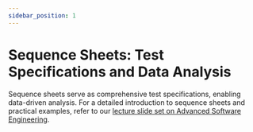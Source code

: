 ```yaml
---
sidebar_position: 1
---
```


# Sequence Sheets: Test Specifications and Data Analysis

Sequence sheets serve as comprehensive test specifications, enabling data-driven analysis. For a detailed introduction to sequence sheets and practical examples, refer to our [lecture slide set on Advanced Software Engineering](/web/pdfviewer?f=L9-Sequence-Sheets-24.pdf).